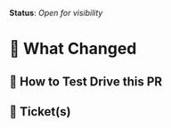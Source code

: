 **Status**: _Open for visibility_


# :construction_worker: What Changed



## :car: How to Test Drive this PR



## :ticket: Ticket(s)
